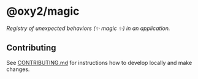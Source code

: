 # @oxy2/magic

_Registry of unexpected behaviors (✨ magic ✨) in an application._

## Contributing

See [CONTRIBUTING.md](../../CONTRIBUTING.md) for instructions how to develop locally and make changes.
